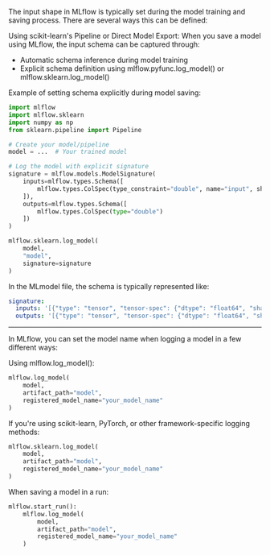 The input shape in MLflow is typically set during the model training and saving process. There are several ways this can be defined:

Using scikit-learn's Pipeline or Direct Model Export:
When you save a model using MLflow, the input schema can be captured through:
- Automatic schema inference during model training
- Explicit schema definition using mlflow.pyfunc.log_model() or mlflow.sklearn.log_model()

Example of setting schema explicitly during model saving:
```python
import mlflow
import mlflow.sklearn
import numpy as np
from sklearn.pipeline import Pipeline

# Create your model/pipeline
model = ...  # Your trained model

# Log the model with explicit signature
signature = mlflow.models.ModelSignature(
    inputs=mlflow.types.Schema([
        mlflow.types.ColSpec(type_constraint="double", name="input", shape=(-1, 13))
    ]),
    outputs=mlflow.types.Schema([
        mlflow.types.ColSpec(type="double")
    ])
)

mlflow.sklearn.log_model(
    model, 
    "model", 
    signature=signature
)
```

In the MLmodel file, the schema is typically represented like:
```yaml
signature:
  inputs: '[{"type": "tensor", "tensor-spec": {"dtype": "float64", "shape": [-1, 13]}}]'
  outputs: '[{"type": "tensor", "tensor-spec": {"dtype": "float64", "shape": [-1, 1]}}]'
```

---

In MLflow, you can set the model name when logging a model in a few different ways:

Using mlflow.log_model():

```python
mlflow.log_model(
    model, 
    artifact_path="model",
    registered_model_name="your_model_name"
)
```

If you're using scikit-learn, PyTorch, or other framework-specific logging methods:

```python
mlflow.sklearn.log_model(
    model, 
    artifact_path="model",
    registered_model_name="your_model_name"
)
```

When saving a model in a run:
```python
mlflow.start_run():
    mlflow.log_model(
        model, 
        artifact_path="model",
        registered_model_name="your_model_name"
    )
```


